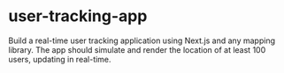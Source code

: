 # user-tracking-app
Build a real-time user tracking application using Next.js and any mapping library. The app should simulate and render the location of at least 100 users, updating in real-time.
